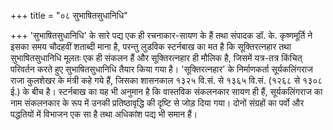 +++
title = "०८ सुभाषितसुधानिधि"

+++
'सुभाषितसुधानिधि' के सारे पद्य एक ही रचनाकार-सायण के हैं तथा संपादक डॉ. के. कृष्णमूर्ति ने इसका समय चौदहवीं शताब्दी माना है, परन्तु लुडविक स्टर्नबाख का मत है कि सूक्तिरत्नहार तथा सुभाषितसुधानिधि मूलतः एक ही संकलन हैं और सूक्तिरत्नहार ही मौलिक है, जिसमें यत्र-तत्र किंचित् परिवर्तन करते हुए सुभाषितसुधानिधि तैयार किया गया है।
'सूक्तिरत्नहार' के निर्माणकर्ता सूर्यकलिंगराज राजा कुलशेखर के मंत्री कहे गये हैं, जिसका शासनकाल १३२५ वि.सं. से १३६५ वि.सं. (१२६८ से १३०८ ई.) के बीच है। स्टर्नबाख का यह भी अनुमान है कि वास्तविक संकलनकार सायण ही हैं, सूर्यकलिंगराज का नाम संकलनकार के रूप में उनकी प्रतिष्ठावृद्धि की दृष्टि से जोड़ दिया गया। दोनों संग्रहों का पर्वो और पद्धतियों में विभाजन एक सा है तथा अधिकांश पद्य भी समान हैं।